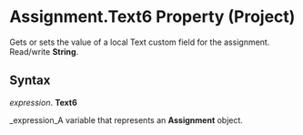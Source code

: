 
# Assignment.Text6 Property (Project)

Gets or sets the value of a local Text custom field for the assignment. Read/write  **String**.


## Syntax

 _expression_. **Text6**

 _expression_A variable that represents an  **Assignment** object.

